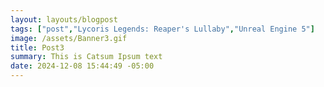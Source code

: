 ```yaml
---
layout: layouts/blogpost
tags: ["post","Lycoris Legends: Reaper's Lullaby","Unreal Engine 5"]
image: /assets/Banner3.gif
title: Post3
summary: This is Catsum Ipsum text
date: 2024-12-08 15:44:49 -05:00
---
```


